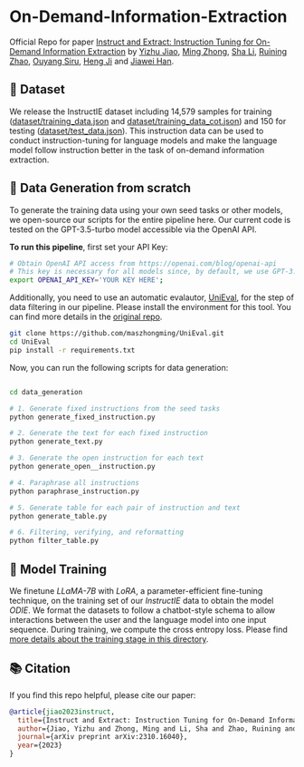 # On-Demand-Information-Extraction
Official Repo for paper [Instruct and Extract: Instruction Tuning for On-Demand Information Extraction](https://arxiv.org/abs/2310.16040) by [Yizhu Jiao](https://yzjiao.github.io/), [Ming Zhong](https://maszhongming.github.io/), [Sha Li](https://raspberryice.github.io/), [Ruining Zhao](https://ruining0916.github.io/), [Ouyang Siru](https://ozyyshr.github.io/), [Heng Ji](http://blender.cs.illinois.edu/hengji.html) and [Jiawei Han](http://hanj.cs.illinois.edu/).


## :star2: Dataset

We release the InstructIE dataset including 14,579 samples for training ([dataset/training_data.json](https://github.com/yzjiao/On-Demand-IE/blob/main/dataset/training_data.json) and [dataset/training_data_cot.json](https://github.com/yzjiao/On-Demand-IE/blob/main/dataset/training_data_cot.json)) and 150 for testing ([dataset/test_data.json](https://github.com/yzjiao/On-Demand-IE/blob/main/dataset/test_data.json)). 
This instruction data can be used to conduct instruction-tuning for language models and make the language model follow instruction better in the task of on-demand information extraction. 


## :rocket: Data Generation from scratch

To generate the training data using your own seed tasks or other models, we open-source our scripts for the entire pipeline here. Our current code is tested on the GPT-3.5-turbo model accessible via the OpenAI API.

**To run this pipeline**, first set your API Key:
```bash
# Obtain OpenAI API access from https://openai.com/blog/openai-api
# This key is necessary for all models since, by default, we use GPT-3.5-turbo for training data generation
export OPENAI_API_KEY='YOUR KEY HERE';
```

Additionally, you need to use an automatic evalautor, [UniEval](https://github.com/maszhongming/UniEval), for the step of data filtering in our pipeline. Please install the environment  for this tool. You can find more details in the [original repo](https://github.com/maszhongming/UniEval). 
```bash
git clone https://github.com/maszhongming/UniEval.git
cd UniEval
pip install -r requirements.txt
```


Now, you can run the following scripts for data generation:

```bash

cd data_generation

# 1. Generate fixed instructions from the seed tasks
python generate_fixed_instruction.py

# 2. Generate the text for each fixed instruction
python generate_text.py

# 3. Generate the open instruction for each text
python generate_open__instruction.py

# 4. Paraphrase all instructions 
python paraphrase_instruction.py

# 5. Generate table for each pair of instruction and text
python generate_table.py

# 6. Filtering, verifying, and reformatting
python filter_table.py

```


## :wrench: Model Training 
We finetune *LLaMA-7B* with *LoRA*, a parameter-efficient fine-tuning technique, on the training set of our *InstructIE* data to obtain the model *ODIE*. 
We format the datasets to follow a chatbot-style schema to allow interactions between the user and the language model into one input sequence.
During training, we compute the cross entropy loss.
Please find [more details about the training stage in this directory](https://github.com/yzjiao/On-Demand-IE/tree/main/training).



## :books: Citation

If you find this repo helpful, please cite our paper:

```bibtex
@article{jiao2023instruct,
  title={Instruct and Extract: Instruction Tuning for On-Demand Information Extraction},
  author={Jiao, Yizhu and Zhong, Ming and Li, Sha and Zhao, Ruining and Ouyang, Siru and Ji, Heng and Han, Jiawei},
  journal={arXiv preprint arXiv:2310.16040},
  year={2023}
}
```